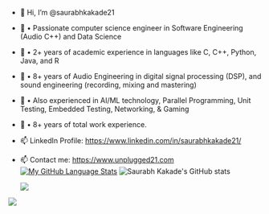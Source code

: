 - 👋 Hi, I’m @saurabhkakade21
- 🌱 • Passionate computer science engineer in Software Engineering (Audio C++) and Data Science
- 🌱 • 2+ years of academic experience in languages like C, C++, Python, Java, and R
- 🌱 • 8+ years of Audio Engineering in digital signal processing (DSP), and sound engineering (recording, mixing and mastering)
- 🌱 • Also experienced in AI/ML technology, Parallel Programming, Unit Testing, Embedded Testing, Networking, & Gaming
- 🌱 • 8+ years of total work experience.
- 📫 LinkedIn Profile: https://www.linkedin.com/in/saurabhkakade21/
- 📫 Contact me: https://www.unplugged21.com
  [![My GitHub Language Stats](https://github-readme-stats.vercel.app/api/top-langs/?username=saurabhkakade21&langs_count=5&theme=radical)]()
  ![Saurabh Kakade's GitHub stats](https://github-readme-stats.vercel.app/api?username=saurabhkakade21&show_icons=true&theme=radical)
  
  <a href="https://github.com/saurabhkakade21/github-readme-stats">
  <img align="center" src="https://github-readme-stats.vercel.app/api/pin/?username=saurabhkakade21&repo=github-readme-stats" />
</a>
<a href="https://github.com/saurabhkakade21/convoychat">
  <img align="center" src="https://github-readme-stats.vercel.app/api/pin/?username=saurabhkakade21&repo=convoychat" />
</a>
  


<!---
saurabhkakade21/saurabhkakade21 is a ✨ special ✨ repository because its `README.md` (this file) appears on your GitHub profile.
You can click the Preview link to take a look at your changes.
--->

